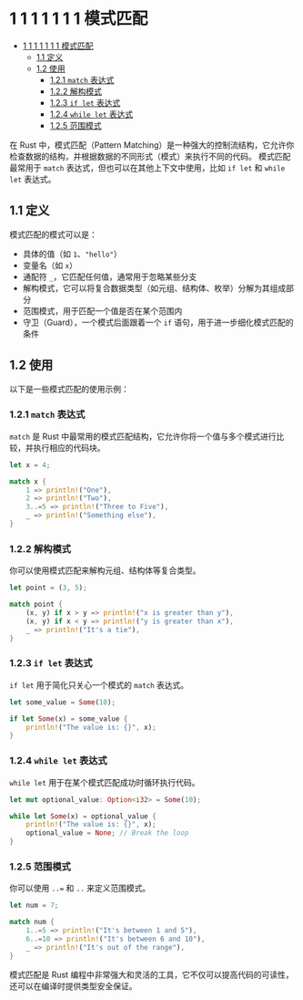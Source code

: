 # 1 1 1 1 1 1 1 模式匹配

<!-- TOC START -->
- [1 1 1 1 1 1 1 模式匹配](#1-1-1-1-1-1-1-模式匹配)
  - [1.1 定义](#定义)
  - [1.2 使用](#使用)
    - [1.2.1 `match` 表达式](#match-表达式)
    - [1.2.2 解构模式](#解构模式)
    - [1.2.3 `if let` 表达式](#if-let-表达式)
    - [1.2.4 `while let` 表达式](#while-let-表达式)
    - [1.2.5 范围模式](#范围模式)
<!-- TOC END -->














在 Rust 中，模式匹配（Pattern Matching）是一种强大的控制流结构，它允许你检查数据的结构，并根据数据的不同形式（模式）来执行不同的代码。
模式匹配最常用于 `match` 表达式，但也可以在其他上下文中使用，比如 `if let` 和 `while let` 表达式。

## 1.1 定义

模式匹配的模式可以是：

- 具体的值（如 `1`、`"hello"`）
- 变量名（如 `x`）
- 通配符 `_`，它匹配任何值，通常用于忽略某些分支
- 解构模式，它可以将复合数据类型（如元组、结构体、枚举）分解为其组成部分
- 范围模式，用于匹配一个值是否在某个范围内
- 守卫（Guard），一个模式后面跟着一个 `if` 语句，用于进一步细化模式匹配的条件

## 1.2 使用

以下是一些模式匹配的使用示例：

### 1.2.1 `match` 表达式

`match` 是 Rust 中最常用的模式匹配结构，它允许你将一个值与多个模式进行比较，并执行相应的代码块。

```rust
let x = 4;

match x {
    1 => println!("One"),
    2 => println!("Two"),
    3..=5 => println!("Three to Five"),
    _ => println!("Something else"),
}
```

### 1.2.2 解构模式

你可以使用模式匹配来解构元组、结构体等复合类型。

```rust
let point = (3, 5);

match point {
    (x, y) if x > y => println!("x is greater than y"),
    (x, y) if x < y => println!("y is greater than x"),
    _ => println!("It's a tie"),
}
```

### 1.2.3 `if let` 表达式

`if let` 用于简化只关心一个模式的 `match` 表达式。

```rust
let some_value = Some(10);

if let Some(x) = some_value {
    println!("The value is: {}", x);
}
```

### 1.2.4 `while let` 表达式

`while let` 用于在某个模式匹配成功时循环执行代码。

```rust
let mut optional_value: Option<i32> = Some(10);

while let Some(x) = optional_value {
    println!("The value is: {}", x);
    optional_value = None; // Break the loop
}
```

### 1.2.5 范围模式

你可以使用 `..=` 和 `..` 来定义范围模式。

```rust
let num = 7;

match num {
    1..=5 => println!("It's between 1 and 5"),
    6..=10 => println!("It's between 6 and 10"),
    _ => println!("It's out of the range"),
}
```

模式匹配是 Rust 编程中非常强大和灵活的工具，它不仅可以提高代码的可读性，还可以在编译时提供类型安全保证。
